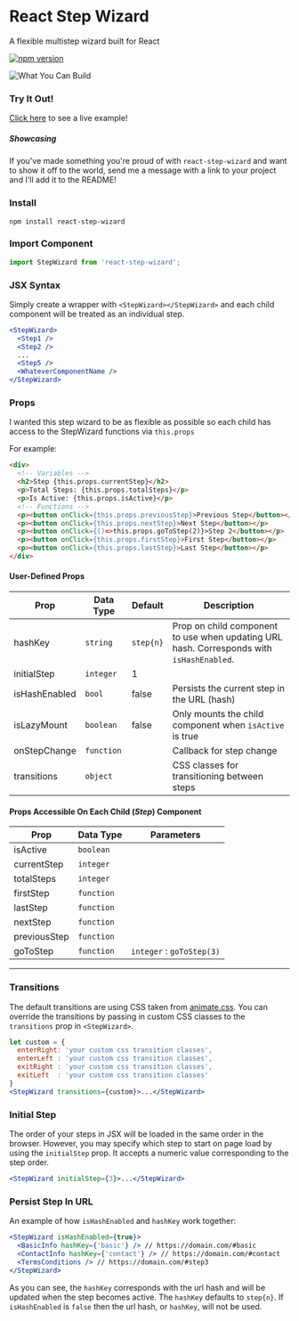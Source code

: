 # React Step Wizard
A flexible multistep wizard built for React

[![npm version](https://badge.fury.io/js/react-step-wizard.svg)](https://badge.fury.io/js/react-step-wizard)

![What You Can Build](https://raw.githubusercontent.com/jcmcneal/react-step-wizard/master/example.gif)

### Try It Out!
<a href='https://jcmcneal.github.io/react-step-wizard/example/'>Click here</a> to see a live example!

##### Showcasing
If you've made something you're proud of with `react-step-wizard` and want to show it off to the world, send me a message with a link to your project and I'll add it to the README!

### Install
```
npm install react-step-wizard
```

### Import Component
```js
import StepWizard from 'react-step-wizard';
```

### JSX Syntax
Simply create a wrapper with `<StepWizard></StepWizard>` and each child component will be treated as an individual step.
```jsx
<StepWizard>
  <Step1 />
  <Step2 />
  ...
  <Step5 />
  <WhateverComponentName />
</StepWizard>
```

### Props
I wanted this step wizard to be as flexible as possible so each child has access to the StepWizard functions via `this.props`

For example:
```html
<div>
  <!-- Variables -->
  <h2>Step {this.props.currentStep}</h2>
  <p>Total Steps: {this.props.totalSteps}</p>
  <p>Is Active: {this.props.isActive}</p>
  <!-- Functions -->
  <p><button onClick={this.props.previousStep}>Previous Step</button></p>
  <p><button onClick={this.props.nextStep}>Next Step</button></p>
  <p><button onClick={()=>this.props.goToStep(2)}>Step 2</button></p>
  <p><button onClick={this.props.firstStep}>First Step</button></p>
  <p><button onClick={this.props.lastStep}>Last Step</button></p>
</div>
```
#### User-Defined Props
Prop | Data Type | Default | Description
--- | --- | --- | ---
hashKey | `string` |`step{n}`| Prop on child component to use when updating URL hash. Corresponds with `isHashEnabled`.
initialStep | `integer` | 1
isHashEnabled | `bool` | false | Persists the current step in the URL (hash)
isLazyMount | `boolean` | false | Only mounts the child component when `isActive` is true
onStepChange | `function` || Callback for step change
transitions | `object`  || CSS classes for transitioning between steps

#### Props Accessible On Each Child (_Step_) Component
Prop | Data Type | Parameters
--- | --- | ---
isActive | `boolean`
currentStep | `integer`
totalSteps | `integer`
firstStep | `function`
lastStep | `function`
nextStep | `function`
previousStep | `function`
goToStep | `function` | `integer` : `goToStep(3)`
---

### Transitions
The default transitions are using CSS taken from [animate.css](https://daneden.github.io/animate.css/). You can override the transitions by passing in custom CSS classes to the `transitions` prop in `<StepWizard>`.
```jsx
let custom = {
  enterRight: 'your custom css transition classes',
  enterLeft : 'your custom css transition classes',
  exitRight : 'your custom css transition classes',
  exitLeft  : 'your custom css transition classes'
}
<StepWizard transitions={custom}>...</StepWizard>
```

### Initial Step
The order of your steps in JSX will be loaded in the same order in the browser. However, you may specify which step to start on page load by using the `initialStep` prop. It accepts a numeric value corresponding to the step order.

```jsx
<StepWizard initialStep={3}>...</StepWizard>
```

### Persist Step In URL
An example of how `isHashEnabled` and `hashKey` work together:
```jsx
<StepWizard isHashEnabled={true}>
  <BasicInfo hashKey={'basic'} /> // https://domain.com/#basic
  <ContactInfo hashKey={'contact'} /> // https://domain.com/#contact
  <TermsConditions /> // https://domain.com/#step3
</StepWizard>
```
As you can see, the `hashKey` corresponds with the url hash and will be updated when the step becomes active. The `hashKey` defaults to `step{n}`. If `isHashEnabled` is `false` then the url hash, or `hashKey`, will not be used.
